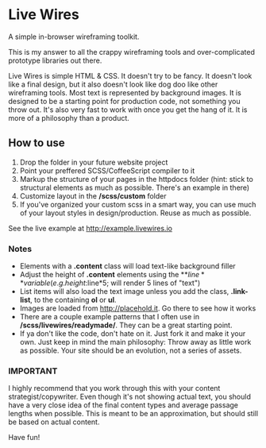 Live Wires
=========

A simple in-browser wireframing toolkit.

This is my answer to all the crappy wireframing tools and over-complicated prototype libraries out there.

Live Wires is simple HTML & CSS. It doesn't try to be fancy. It doesn't look like a final design, but it also doesn't look like dog doo like other wireframing tools. Most text is represented by background images. It is designed to be a starting point for production code, not something you throw out. It's also very fast to work with once you get the hang of it. It is more of a philosophy than a product.

## How to use

1. Drop the folder in your future website project
2. Point your preffered SCSS/CoffeeScript compiler to it
3. Markup the structure of your pages in the httpdocs folder (hint: stick to structural elements as much as possible. There's an example in there)
4. Customize layout in the **/scss/custom** folder
5. If you've organized your custom scss in a smart way, you can use much of your layout styles in design/production. Reuse as much as possible.

See the live example at http://example.livewires.io


### Notes

* Elements with a **.content** class will load text-like background filler
* Adjust the height of **.content** elements using the **$line** variable (e.g. height:$line*5; will render 5 lines of "text")
* List items will also load the text image unless you add the class, **.link-list**, to the containing **ol** or **ul**.
* Images are loaded from http://placehold.it. Go there to see how it works
* There are a couple example patterns that I often use in **/scss/livewires/readymade/**. They can be a great starting point.
* If ya don't like the code, don't hate on it. Just fork it and make it your own. Just keep in mind the main philosophy: Throw away as little work as possible. Your site should be an evolution, not a series of assets.


### IMPORTANT

I highly recommend that you work through this with your content strategist/copywriter. Even though it's not showing actual text, you should have a very close idea of the final content types and average passage lengths when possible. This is meant to be an approximation, but should still be based on actual content.

Have fun!